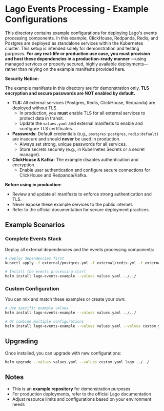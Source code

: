 # Lago Events Processing - Example Configurations

This directory contains example configurations for deploying Lago's events processing components.
In this example, ClickHouse, Redpanda, Redis, and Postgres are deployed as standalone services within the Kubernetes cluster.
This setup is intended solely for demonstration and testing purposes.
**For any real-life or production use case, you must provision and host these dependencies in a production-ready manner**
—using managed services or properly secured, highly available deployments—rather than relying on the example manifests provided here.

 **Security Notice:**

The example manifests in this directory are for demonstration only.
**TLS encryption and secure passwords are NOT enabled by default.**

- **TLS:** All external services (Postgres, Redis, ClickHouse, Redpanda) are deployed without TLS.
  - In production, you **must** enable TLS for all external services to protect data in transit.
  - Update the `values.yaml` and external manifests to enable and configure TLS certificates.
- **Passwords:** Default credentials (e.g., `postgres:postgres`, `redis:default`) are insecure and should **never** be used in production.
  - Always set strong, unique passwords for all services.
  - Store secrets securely (e.g., in Kubernetes Secrets or a secret manager).
- **ClickHouse & Kafka:** The example disables authentication and encryption.
  - Enable user authentication and configure secure connections for ClickHouse and Redpanda/Kafka.

**Before using in production:**
- Review and update all manifests to enforce strong authentication and TLS.
- Never expose these example services to the public internet.
- Refer to the official documentation for secure deployment practices.

## Example Scenarios

### Complete Events Stack
Deploy all external dependencies and the events processing components:

```bash
# Deploy dependencies first
kubectl apply -f external/postgres.yml -f external/redis.yml -f external/redpanda.yaml -f external/clickhouse.yaml

# Install the events processing chart
helm install lago-events-example --values values.yaml ../../
```

### Custom Configuration

You can mix and match these examples or create your own:

```bash
# Use specific example values
helm install lago-events-example --values values.yaml ../../

# Or combine multiple configurations
helm install lago-events-example --values values.yaml --values custom.yaml ../../
```

## Upgrading

Once installed, you can upgrade with new configurations:

```bash
helm upgrade --values values.yaml --values custom.yaml lago ../../
```

## Notes

- This is an **example repository** for demonstration purposes
- For production deployments, refer to the official Lago documentation
- Adjust resource limits and configurations based on your environment needs
